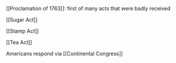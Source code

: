 

[[Proclamation of 1763]]: first of many acts that were badly received

[[Sugar Act]]

[[Stamp Act]] 

[[Tea Act]]

Americans respond via [[Continental Congress]]

